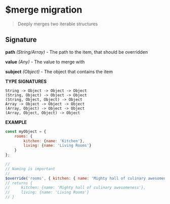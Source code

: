 # $merge migration

> Deeply merges two iterable structures

## Signature

**path** *(String/Array)* - The path to the item, that should be overridden

**value** *(Any)* - The value to merge with

**subject** *(Object)* - The object that contains the item

**TYPE SIGNATURES**
```
String -> Object -> Object -> Object
(String, Object) -> Object -> Object
(String, Object, Object) -> Object
Array -> Object -> Object -> Object
(Array, Object) -> Object -> Object
(Array, Object, Object) -> Object
```

**EXAMPLE**
```js
const myObject = {
    rooms: {
        kitchen: {name: 'Kitchen'},
        living: {name: 'Living Rooms'}
    }
};

//
// Naming is important
//
$override('rooms', { kitchen: { name: 'Mighty hall of culinary awesomeness' } }, subject);
// returns {
//     kitchen: {name: 'Mighty hall of culinary awesomeness'},
//     living: {name: 'Living Rooms'}
// }
```
